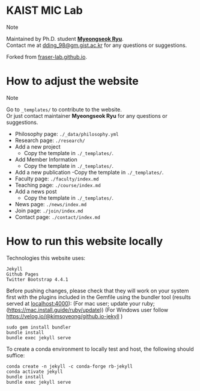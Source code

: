 # KAIST MIC Lab

> [!Note]
> Maintained by Ph.D. student [**Myeongseok Ryu**](https://github.com/DDingR).  
> Contact me at <a href="mailto:dding_98@gm.gist.ac.kr">dding_98@gm.gist.ac.kr</a> for any questions or suggestions. 

Forked from [fraser-lab.github.io](https://fraserlab.com/2020/05/03/Clone-this-website/).

# How to adjust the website

> [!Note]
> Go to `_templates/` to contribute to the website.  
> Or just contact maintainer **Myeongseok Ryu** for any questions or suggestions.

- Philosophy page: `./_data/philosophy.yml`
- Research page: `./research/`
- Add a new project
  - Copy the template in `./_templates/`.
- Add Member Information
  - Copy the template in `./_templates/`.
- Add a new publication
  -Copy the template in `./_templates/`.
- Faculty page: `./faculty/index.md`
- Teaching page: `./course/index.md`
- Add a news post
  - Copy the template in `./_templates/`.
- News page: `./news/index.md`
- Join page: `./join/index.md`
- Contact page: `./contact/index.md`

# How to run this website locally

Technologies this website uses:  

    Jekyll  
    Github Pages  
    Twitter Bootstrap 4.4.1

Before pushing changes, please check that they will work on your system first with the plugins included in the Gemfile using the bundler tool (results served at [localhost:4000](localhost:4000)):
(For mac user; update your ruby; (https://mac.install.guide/ruby/update))
(For Windows user follow https://velog.io/@kimsoyeong/github.io-jekyll )

    sudo gem install bundler
    bundle install
    bundle exec jekyll serve
    
To create a conda environment to locally test and host, the following should suffice:

    conda create -n jekyll -c conda-forge rb-jekyll
    conda activate jekyll
    bundle install
    bundle exec jekyll serve
